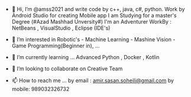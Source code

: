 - 👋 Hi, I’m @amss2021 and write code by c++, java, c#, python.
  Work by Android Studio for creating Mobile app
  I am Studying for a master's Degree (#Azad Mashhad Unversity#)
  I'm an Adventurer
  WorkBy : NetBeans , VisualStudio , Eclipse (IDE's) 
  
- 👀 I’m interested in Robotic's - Machine Learning - Mashine Vision - Game Programming(Beginner in),  ...
- 🌱 I’m currently learning ... Advanced Python , Docker , Kotlin
- 💞️ I’m looking to collaborate on Creative Team
- 📫 How to reach me ...
by email : amir.sasan.soheili@gmail.com
by mobile: 989032326732
<!---
amss2021/amss2021 is a ✨ special ✨ repository because its `README.md` (this file) appears on your GitHub profile.
You can click the Preview link to take a look at your changes.
--->
